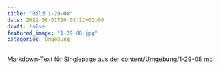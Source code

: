 ```yaml
---
title: "Bild 1-29-08"
date: 2022-08-01T20:03:12+02:00
draft: false
featured_image: "1-29-08.jpg"
categories: Umgebung
---
```



Markdown-Text für Singlepage aus der content/Umgebung/1-29-08.md